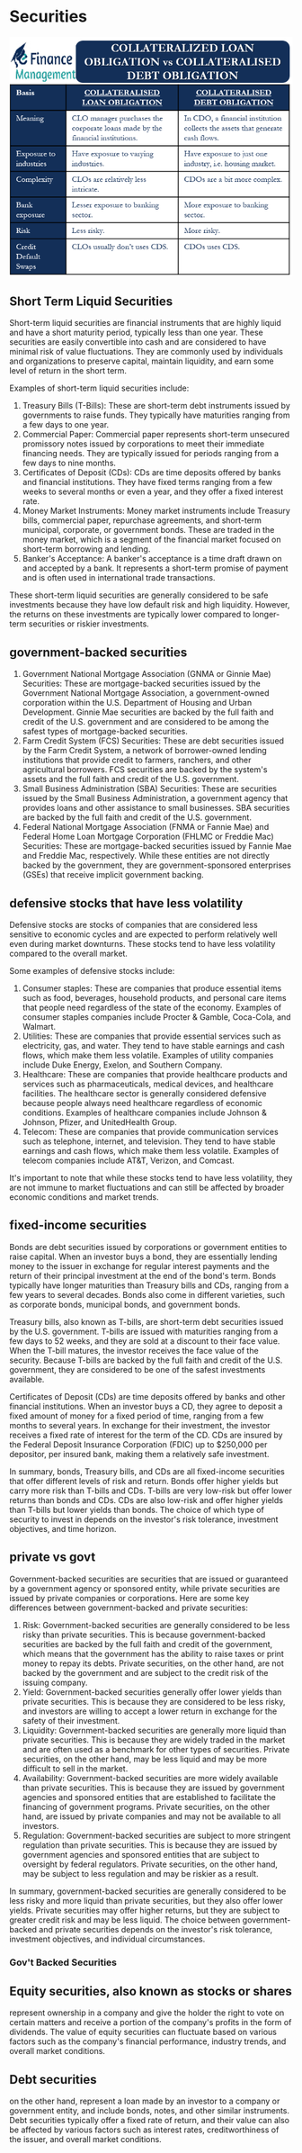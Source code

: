 # Securities

![Collateralized Loan Obligation](static/Securities.png)

## Short Term Liquid Securities

Short-term liquid securities are financial instruments that are highly liquid and have a short maturity period, typically less than one year. These securities are easily convertible into cash and are considered to have minimal risk of value fluctuations. They are commonly used by individuals and organizations to preserve capital, maintain liquidity, and earn some level of return in the short term.

Examples of short-term liquid securities include:

1. Treasury Bills (T-Bills): These are short-term debt instruments issued by governments to raise funds. They typically have maturities ranging from a few days to one year.
2. Commercial Paper: Commercial paper represents short-term unsecured promissory notes issued by corporations to meet their immediate financing needs. They are typically issued for periods ranging from a few days to nine months.
3. Certificates of Deposit (CDs): CDs are time deposits offered by banks and financial institutions. They have fixed terms ranging from a few weeks to several months or even a year, and they offer a fixed interest rate.
4. Money Market Instruments: Money market instruments include Treasury bills, commercial paper, repurchase agreements, and short-term municipal, corporate, or government bonds. These are traded in the money market, which is a segment of the financial market focused on short-term borrowing and lending.
5. Banker's Acceptance: A banker's acceptance is a time draft drawn on and accepted by a bank. It represents a short-term promise of payment and is often used in international trade transactions.

These short-term liquid securities are generally considered to be safe investments because they have low default risk and high liquidity. However, the returns on these investments are typically lower compared to longer-term securities or riskier investments.

## government-backed securities

1. Government National Mortgage Association (GNMA or Ginnie Mae) Securities: These are mortgage-backed securities issued by the Government National Mortgage Association, a government-owned corporation within the U.S. Department of Housing and Urban Development. Ginnie Mae securities are backed by the full faith and credit of the U.S. government and are considered to be among the safest types of mortgage-backed securities.
2. Farm Credit System (FCS) Securities: These are debt securities issued by the Farm Credit System, a network of borrower-owned lending institutions that provide credit to farmers, ranchers, and other agricultural borrowers. FCS securities are backed by the system's assets and the full faith and credit of the U.S. government.
3. Small Business Administration (SBA) Securities: These are securities issued by the Small Business Administration, a government agency that provides loans and other assistance to small businesses. SBA securities are backed by the full faith and credit of the U.S. government.
4. Federal National Mortgage Association (FNMA or Fannie Mae) and Federal Home Loan Mortgage Corporation (FHLMC or Freddie Mac) Securities: These are mortgage-backed securities issued by Fannie Mae and Freddie Mac, respectively. While these entities are not directly backed by the government, they are government-sponsored enterprises (GSEs) that receive implicit government backing.

## defensive stocks that have less volatility

Defensive stocks are stocks of companies that are considered less sensitive to economic cycles and are expected to perform relatively well even during market downturns. These stocks tend to have less volatility compared to the overall market.

Some examples of defensive stocks include:

1. Consumer staples: These are companies that produce essential items such as food, beverages, household products, and personal care items that people need regardless of the state of the economy. Examples of consumer staples companies include Procter & Gamble, Coca-Cola, and Walmart.
2. Utilities: These are companies that provide essential services such as electricity, gas, and water. They tend to have stable earnings and cash flows, which make them less volatile. Examples of utility companies include Duke Energy, Exelon, and Southern Company.
3. Healthcare: These are companies that provide healthcare products and services such as pharmaceuticals, medical devices, and healthcare facilities. The healthcare sector is generally considered defensive because people always need healthcare regardless of economic conditions. Examples of healthcare companies include Johnson & Johnson, Pfizer, and UnitedHealth Group.
4. Telecom: These are companies that provide communication services such as telephone, internet, and television. They tend to have stable earnings and cash flows, which make them less volatile. Examples of telecom companies include AT&T, Verizon, and Comcast.

It's important to note that while these stocks tend to have less volatility, they are not immune to market fluctuations and can still be affected by broader economic conditions and market trends.

## fixed-income securities

Bonds are debt securities issued by corporations or government entities to raise capital. When an investor buys a bond, they are essentially lending money to the issuer in exchange for regular interest payments and the return of their principal investment at the end of the bond's term. Bonds typically have longer maturities than Treasury bills and CDs, ranging from a few years to several decades. Bonds also come in different varieties, such as corporate bonds, municipal bonds, and government bonds.

Treasury bills, also known as T-bills, are short-term debt securities issued by the U.S. government. T-bills are issued with maturities ranging from a few days to 52 weeks, and they are sold at a discount to their face value. When the T-bill matures, the investor receives the face value of the security. Because T-bills are backed by the full faith and credit of the U.S. government, they are considered to be one of the safest investments available.

Certificates of Deposit (CDs) are time deposits offered by banks and other financial institutions. When an investor buys a CD, they agree to deposit a fixed amount of money for a fixed period of time, ranging from a few months to several years. In exchange for their investment, the investor receives a fixed rate of interest for the term of the CD. CDs are insured by the Federal Deposit Insurance Corporation (FDIC) up to $250,000 per depositor, per insured bank, making them a relatively safe investment.

In summary, bonds, Treasury bills, and CDs are all fixed-income securities that offer different levels of risk and return. Bonds offer higher yields but carry more risk than T-bills and CDs. T-bills are very low-risk but offer lower returns than bonds and CDs. CDs are also low-risk and offer higher yields than T-bills but lower yields than bonds. The choice of which type of security to invest in depends on the investor's risk tolerance, investment objectives, and time horizon.

## private vs govt

Government-backed securities are securities that are issued or guaranteed by a government agency or sponsored entity, while private securities are issued by private companies or corporations. Here are some key differences between government-backed and private securities:

1. Risk: Government-backed securities are generally considered to be less risky than private securities. This is because government-backed securities are backed by the full faith and credit of the government, which means that the government has the ability to raise taxes or print money to repay its debts. Private securities, on the other hand, are not backed by the government and are subject to the credit risk of the issuing company.
2. Yield: Government-backed securities generally offer lower yields than private securities. This is because they are considered to be less risky, and investors are willing to accept a lower return in exchange for the safety of their investment.
3. Liquidity: Government-backed securities are generally more liquid than private securities. This is because they are widely traded in the market and are often used as a benchmark for other types of securities. Private securities, on the other hand, may be less liquid and may be more difficult to sell in the market.
4. Availability: Government-backed securities are more widely available than private securities. This is because they are issued by government agencies and sponsored entities that are established to facilitate the financing of government programs. Private securities, on the other hand, are issued by private companies and may not be available to all investors.
5. Regulation: Government-backed securities are subject to more stringent regulation than private securities. This is because they are issued by government agencies and sponsored entities that are subject to oversight by federal regulators. Private securities, on the other hand, may be subject to less regulation and may be riskier as a result.

In summary, government-backed securities are generally considered to be less risky and more liquid than private securities, but they also offer lower yields. Private securities may offer higher returns, but they are subject to greater credit risk and may be less liquid. The choice between government-backed and private securities depends on the investor's risk tolerance, investment objectives, and individual circumstances.

### Gov't Backed Securities

## Equity securities, also known as stocks or shares

represent ownership in a company and give the holder the right to vote on certain matters and receive a portion of the company's profits in the form of dividends. The value of equity securities can fluctuate based on various factors such as the company's financial performance, industry trends, and overall market conditions.

## Debt securities

on the other hand, represent a loan made by an investor to a company or government entity, and include bonds, notes, and other similar instruments. Debt securities typically offer a fixed rate of return, and their value can also be affected by various factors such as interest rates, creditworthiness of the issuer, and overall market conditions.
